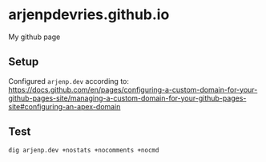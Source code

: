 # arjenpdevries.github.io

My github page

## Setup

Configured `arjenp.dev` according to:
https://docs.github.com/en/pages/configuring-a-custom-domain-for-your-github-pages-site/managing-a-custom-domain-for-your-github-pages-site#configuring-an-apex-domain

## Test
 
```
dig arjenp.dev +nostats +nocomments +nocmd
```
